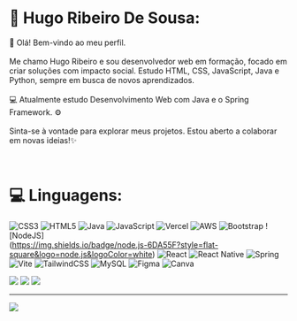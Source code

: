 # 💫 Hugo Ribeiro De Sousa:

👋 Olá! Bem-vindo ao meu perfil.<br><br>Me chamo Hugo Ribeiro e sou desenvolvedor web em formação, focado em criar soluções com impacto social. Estudo HTML, CSS, JavaScript, Java e Python, sempre em busca de novos aprendizados.<br><br>💻 Atualmente estudo Desenvolvimento Web com Java e o Spring Framework. ⚙️<br><br>Sinta-se à vontade para explorar meus projetos. Estou aberto a colaborar em novas ideias!✨

<br>

# 💻 Linguagens:
![CSS3](https://img.shields.io/badge/css3-%231572B6.svg?style=flat-square&logo=css3&logoColor=white) ![HTML5](https://img.shields.io/badge/html5-%23E34F26.svg?style=flat-square&logo=html5&logoColor=white) ![Java](https://img.shields.io/badge/java-%23ED8B00.svg?style=flat-square&logo=openjdk&logoColor=white) ![JavaScript](https://img.shields.io/badge/javascript-%23323330.svg?style=flat-square&logo=javascript&logoColor=%23F7DF1E) ![Vercel](https://img.shields.io/badge/vercel-%23000000.svg?style=flat-square&logo=vercel&logoColor=white) ![AWS](https://img.shields.io/badge/AWS-%23FF9900.svg?style=flat-square&logo=amazon-aws&logoColor=white) ![Bootstrap](https://img.shields.io/badge/bootstrap-%238511FA.svg?style=flat-square&logo=bootstrap&logoColor=white) ![NodeJS]<br>(https://img.shields.io/badge/node.js-6DA55F?style=flat-square&logo=node.js&logoColor=white) ![React](https://img.shields.io/badge/react-%2320232a.svg?style=flat-square&logo=react&logoColor=%2361DAFB) ![React Native](https://img.shields.io/badge/react_native-%2320232a.svg?style=flat-square&logo=react&logoColor=%2361DAFB) ![Spring](https://img.shields.io/badge/spring-%236DB33F.svg?style=flat-square&logo=spring&logoColor=white) ![Vite](https://img.shields.io/badge/vite-%23646CFF.svg?style=flat-square&logo=vite&logoColor=white) ![TailwindCSS](https://img.shields.io/badge/tailwindcss-%2338B2AC.svg?style=flat-square&logo=tailwind-css&logoColor=white) ![MySQL](https://img.shields.io/badge/mysql-4479A1.svg?style=flat-square&logo=mysql&logoColor=white) ![Figma](https://img.shields.io/badge/figma-%23F24E1E.svg?style=flat-square&logo=figma&logoColor=white) ![Canva](https://img.shields.io/badge/Canva-%2300C4CC.svg?style=flat-square&logo=Canva&logoColor=white)

![](https://github-readme-stats.vercel.app/api?username=hugoribeirodev&theme=rose_pine&hide_border=false&include_all_commits=false&count_private=false)
![](https://github-readme-streak-stats.herokuapp.com/?user=hugoribeirodev&theme=rose_pine&hide_border=false)
![](https://github-readme-stats.vercel.app/api/top-langs/?username=hugoribeirodev&theme=rose_pine&hide_border=false&include_all_commits=false&count_private=false&layout=compact)


---
[![](https://visitcount.itsvg.in/api?id=hugoribeirodev&icon=0&color=9)](https://visitcount.itsvg.in)

<!-- Proudly created with GPRM ( https://gprm.itsvg.in ) -->
